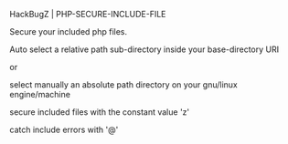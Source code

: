 HackBugZ |  PHP-SECURE-INCLUDE-FILE

Secure your included php files.

Auto select a relative path sub-directory inside your base-directory URI 

or 

select manually an absolute path directory on your gnu/linux engine/machine

secure included files with the constant value 'z'

catch include errors with '@'

